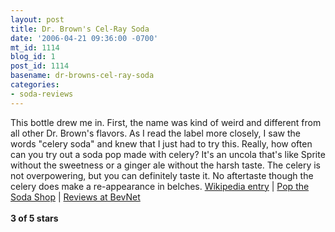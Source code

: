 ```yaml
---
layout: post
title: Dr. Brown's Cel-Ray Soda
date: '2006-04-21 09:36:00 -0700'
mt_id: 1114
blog_id: 1
post_id: 1114
basename: dr-browns-cel-ray-soda
categories:
- soda-reviews
---
```

<p>This bottle drew me in. First, the name was kind of weird and different from all other Dr. Brown's flavors. As I read the label more closely, I saw the words "celery soda" and knew that I just had to try this. Really, how often can you try out a soda pop made with celery? It's an uncola that's like Sprite without the sweetness or a ginger ale without the harsh taste. The celery is not overpowering, but you can definitely taste it. No aftertaste though the celery does make a re-appearance in belches.
<a href="http://en.wikipedia.org/wiki/Cel-Ray">Wikipedia entry</a> | <a href="http://www.popsoda.com/drbrownscelray.html">Pop the Soda Shop</a> | <a href="http://www.bevnet.com/members/reviews/viewreviews.asp?product_id=187">Reviews at BevNet</a>
<br /><br /><strong>3 of 5 stars</strong></p>
